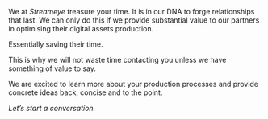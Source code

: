 We at _Streameye_ treasure your time. It is in our DNA to forge relationships that last. We can only do this if we provide substantial value to our partners in optimising their digital assets production.

Essentially saving their time.

This is why we will not waste time contacting you unless we have something of value to say.

We are excited to learn more about your production processes and provide concrete ideas back, concise and to the point.

_Let’s start a conversation._
